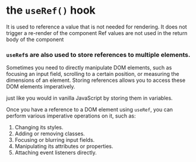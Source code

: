 # the `useRef()` hook

It is used to reference a value that is not needed for rendering.
It does not trigger a re-render of the component
Ref values are not used in the return body of the component

### `useRef`s are also used to store references to multiple elements.
Sometimes you need to directly manipulate DOM elements, such as focusing an input field, scrolling to a certain position, or measuring the dimensions of an element. Storing references allows you to access these DOM elements imperatively.

just like you would in vanilla JavaScript by storing them in variables.

Once you have a reference to a DOM element using `useRef`, you can perform various imperative operations on it, such as:

1. Changing its styles.
2. Adding or removing classes.
3. Focusing or blurring input fields.
4. Manipulating its attributes or properties.
5. Attaching event listeners directly.
